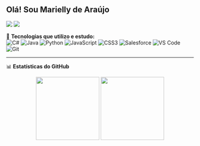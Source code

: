 ## Olá! Sou Marielly de Araújo 

<!--
**mariellyaraujo/mariellyaraujo** is a ✨ _special_ ✨ repository because its `README.md` (this file) appears on your GitHub profile.

Here are some ideas to get you started:

- 🔭 I’m currently working on ...
- 🌱 I’m currently learning ...
- 👯 I’m looking to collaborate on ...
- 🤔 I’m looking for help with ...
- 💬 Ask me about ...
- 📫 How to reach me: ...
- 😄 Pronouns: ...
- ⚡ Fun fact: ...
-->

<a href = "mailto:marielly.araujosilv@gmail.com"><img src="https://img.shields.io/badge/-Gmail-%23333?style=for-the-badge&logo=gmail&logoColor=white" target="_blank"></a>
  <a href="https://www.linkedin.com/in/marielly-de-ara%C3%BAjo-silva-2909a9299/" target="_blank"><img src="https://img.shields.io/badge/-LinkedIn-%230077B5?style=for-the-badge&logo=linkedin&logoColor=white" target="_blank"></a> 

🧠 **Tecnologias que utilizo e estudo:**  
![C#](https://img.shields.io/badge/C%23-239120?style=for-the-badge&logo=c-sharp&logoColor=white)
![Java](https://img.shields.io/badge/Java-ED8B00?style=for-the-badge&logo=java&logoColor=white)
![Python](https://img.shields.io/badge/Python-FFD1DC?style=for-the-badge&logo=python&logoColor=white)
![JavaScript](https://img.shields.io/badge/JavaScript-FFB6C1?style=for-the-badge&logo=javascript&logoColor=white)
![CSS3](https://img.shields.io/badge/CSS3-FF69B4?style=for-the-badge&logo=css3&logoColor=white)
![Salesforce](https://img.shields.io/badge/Salesforce-00A1E0?style=for-the-badge&logo=salesforce&logoColor=white)
![VS Code](https://img.shields.io/badge/VS%20Code-FFB6C1?style=for-the-badge&logo=visual-studio-code&logoColor=white)
![Git](https://img.shields.io/badge/Git-F05032?style=for-the-badge&logo=git&logoColor=white)

---

📊 **Estatísticas do GitHub**  
<div align="center">
  <img height="170em" src="https://github-readme-stats.vercel.app/api?username=mariellyaraujo&show_icons=true&theme=tokyonight&title_color=ffb6c1&icon_color=ffb6c1&text_color=ffffff&bg_color=0d1117" />
  <img height="170em" src="https://github-readme-stats.vercel.app/api/top-langs/?username=mariellyaraujo&layout=compact&theme=tokyonight&title_color=ffb6c1&text_color=ffffff&bg_color=0d1117"/>
</div>
  
